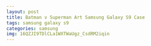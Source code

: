```yaml
---
layout: post
title: Batman v Superman Art Samsung Galaxy S9 Case
tags: samsung galaxy s9
categories: samsung
img: 16QZJI9TDlCLa1WXTWaUgz_CsdRM2iqin
---
```

